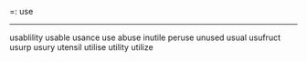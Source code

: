 =: use

---
usablility
usable
usance
use
abuse
inutile
peruse
unused
usual
usufruct
usurp
usury
utensil
utilise
utility
utilize
